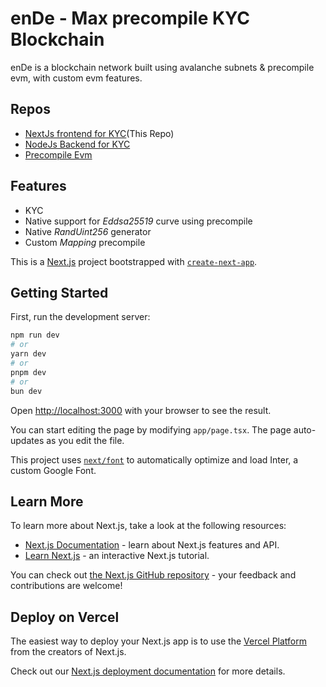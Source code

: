 # enDe - Max precompile KYC Blockchain

enDe is a blockchain network built using avalanche subnets & precompile evm, with custom evm features.

## Repos
- [NextJs frontend for KYC](https://github.com/aditya-git16/potential-fishstick)(This Repo)
- [NodeJs Backend for KYC](https://github.com/manojkgorle/improved-couscous)
- [Precompile Evm](https://github.com/manojkgorle/precompile-evm-extended)

## Features
- KYC 
- Native support for *Eddsa25519* curve using precompile
- Native *RandUint256* generator
- Custom *Mapping* precompile


This is a [Next.js](https://nextjs.org/) project bootstrapped with [`create-next-app`](https://github.com/vercel/next.js/tree/canary/packages/create-next-app).

## Getting Started

First, run the development server:

```bash
npm run dev
# or
yarn dev
# or
pnpm dev
# or
bun dev
```

Open [http://localhost:3000](http://localhost:3000) with your browser to see the result.

You can start editing the page by modifying `app/page.tsx`. The page auto-updates as you edit the file.

This project uses [`next/font`](https://nextjs.org/docs/basic-features/font-optimization) to automatically optimize and load Inter, a custom Google Font.

## Learn More

To learn more about Next.js, take a look at the following resources:

- [Next.js Documentation](https://nextjs.org/docs) - learn about Next.js features and API.
- [Learn Next.js](https://nextjs.org/learn) - an interactive Next.js tutorial.

You can check out [the Next.js GitHub repository](https://github.com/vercel/next.js/) - your feedback and contributions are welcome!

## Deploy on Vercel

The easiest way to deploy your Next.js app is to use the [Vercel Platform](https://vercel.com/new?utm_medium=default-template&filter=next.js&utm_source=create-next-app&utm_campaign=create-next-app-readme) from the creators of Next.js.

Check out our [Next.js deployment documentation](https://nextjs.org/docs/deployment) for more details.

